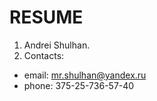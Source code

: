 # RESUME #
1. Andrei Shulhan.  
2. Contacts:  
- email: mr.shulhan@yandex.ru
- phone: 375-25-736-57-40  
